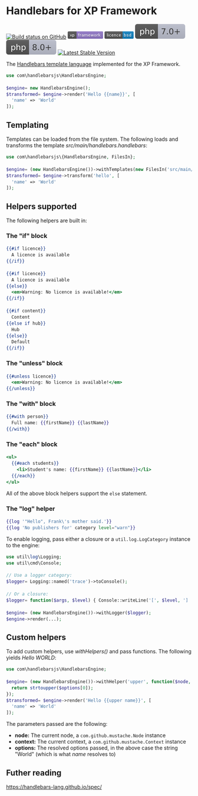 Handlebars for XP Framework
============================

[![Build status on GitHub](https://github.com/xp-forge/handlebars/workflows/Tests/badge.svg)](https://github.com/xp-forge/handlebars/actions)
[![XP Framework Module](https://raw.githubusercontent.com/xp-framework/web/master/static/xp-framework-badge.png)](https://github.com/xp-framework/core)
[![BSD Licence](https://raw.githubusercontent.com/xp-framework/web/master/static/licence-bsd.png)](https://github.com/xp-framework/core/blob/master/LICENCE.md)
[![Requires PHP 7.0+](https://raw.githubusercontent.com/xp-framework/web/master/static/php-7_0plus.svg)](http://php.net/)
[![Supports PHP 8.0+](https://raw.githubusercontent.com/xp-framework/web/master/static/php-8_0plus.svg)](http://php.net/)
[![Latest Stable Version](https://poser.pugx.org/xp-forge/handlebars/version.svg)](https://packagist.org/packages/xp-forge/handlebars)

The [Handlebars template language](http://handlebarsjs.com/) implemented for the XP Framework.

```php
use com\handlebarsjs\HandlebarsEngine;

$engine= new HandlebarsEngine();
$transformed= $engine->render('Hello {{name}}', [
  'name' => 'World'
]);
```

Templating
----------
Templates can be loaded from the file system. The following loads and transforms the template *src/main/handlebars.handlebars*:

```php
use com\handlebarsjs\{HandlebarsEngine, FilesIn};

$engine= (new HandlebarsEngine())->withTemplates(new FilesIn('src/main/handlebars'));
$transformed= $engine->transform('hello', [
  'name' => 'World'
]);
```

Helpers supported
-----------------
The following helpers are built in:

### The "if" block
```handlebars
{{#if licence}}
  A licence is available
{{/if}}

{{#if licence}}
  A licence is available
{{else}}
  <em>Warning: No licence is available!</em>
{{/if}}

{{#if content}}
  Content
{{else if hub}}
  Hub
{{else}}
  Default
{{/if}}

```

### The "unless" block
```handlebars
{{#unless licence}}
  <em>Warning: No licence is available!</em>
{{/unless}}
```

### The "with" block
```handlebars
{{#with person}}
  Full name: {{firstName}} {{lastName}}
{{/with}}
```

### The "each" block
```handlebars
<ul>
  {{#each students}}
    <li>Student's name: {{firstName}} {{lastName}}</li>
  {{/each}}
</ul>
```

All of the above block helpers support the `else` statement.

### The "log" helper
```handlebars
{{log '"Hello", Frank\'s mother said.'}}
{{log 'No publishers for' category level="warn"}}
```

To enable logging, pass either a closure or a `util.log.LogCategory` instance to the engine:

```php
use util\log\Logging;
use util\cmd\Console;

// Use a logger category:
$logger= Logging::named('trace')->toConsole();

// Or a closure:
$logger= function($args, $level) { Console::writeLine('[', $level, '] ', ...$args); };

$engine= (new HandlebarsEngine())->withLogger($logger);
$engine->render(...);
```

Custom helpers
--------------
To add custom helpers, use *withHelpers()* and pass functions. The following yields *Hello WORLD*:

```php
use com\handlebarsjs\HandlebarsEngine;

$engine= (new HandlebarsEngine())->withHelper('upper', function($node, $context, $options) {
  return strtoupper($options[0]);
});
$transformed= $engine->render('Hello {{upper name}}', [
  'name' => 'World'
]);
```

The parameters passed are the following:

* **node:** The current node, a `com.github.mustache.Node` instance
* **context:** The current context, a `com.github.mustache.Context` instance
* **options:** The resolved options passed, in the above case the string "World" (which is what *name* resolves to)

Futher reading
--------------
https://handlebars-lang.github.io/spec/